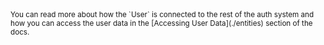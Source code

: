 <small>
  You can read more about how the `User` is connected to the rest of the auth system and how you can access the user data in the [Accessing User Data](./entities) section of the docs.
</small>
